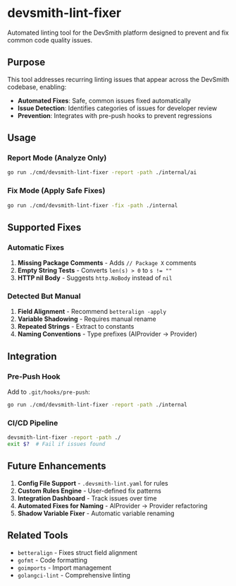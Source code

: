 # devsmith-lint-fixer

Automated linting tool for the DevSmith platform designed to prevent and fix common code quality issues.

## Purpose

This tool addresses recurring linting issues that appear across the DevSmith codebase, enabling:
- **Automated Fixes**: Safe, common issues fixed automatically
- **Issue Detection**: Identifies categories of issues for developer review
- **Prevention**: Integrates with pre-push hooks to prevent regressions

## Usage

### Report Mode (Analyze Only)
```bash
go run ./cmd/devsmith-lint-fixer -report -path ./internal/ai
```

### Fix Mode (Apply Safe Fixes)
```bash
go run ./cmd/devsmith-lint-fixer -fix -path ./internal
```

## Supported Fixes

### Automatic Fixes
1. **Missing Package Comments** - Adds `// Package X` comments
2. **Empty String Tests** - Converts `len(s) > 0` to `s != ""`
3. **HTTP nil Body** - Suggests `http.NoBody` instead of `nil`

### Detected But Manual
1. **Field Alignment** - Recommend `betteralign -apply`
2. **Variable Shadowing** - Requires manual rename
3. **Repeated Strings** - Extract to constants
4. **Naming Conventions** - Type prefixes (AIProvider → Provider)

## Integration

### Pre-Push Hook
Add to `.git/hooks/pre-push`:
```bash
go run ./cmd/devsmith-lint-fixer -report -path ./internal
```

### CI/CD Pipeline
```bash
devsmith-lint-fixer -report -path ./
exit $?  # Fail if issues found
```

## Future Enhancements

1. **Config File Support** - `.devsmith-lint.yaml` for rules
2. **Custom Rules Engine** - User-defined fix patterns
3. **Integration Dashboard** - Track issues over time
4. **Automated Fixes for Naming** - AIProvider → Provider refactoring
5. **Shadow Variable Fixer** - Automatic variable renaming

## Related Tools

- `betteralign` - Fixes struct field alignment
- `gofmt` - Code formatting
- `goimports` - Import management
- `golangci-lint` - Comprehensive linting
